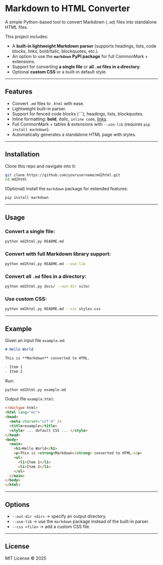 # Markdown to HTML Converter

A simple Python-based tool to convert Markdown (`.md`) files into standalone HTML files.

This project includes:
- A **built-in lightweight Markdown parser** (supports headings, lists, code blocks, links, bold/italic, blockquotes, etc.).
- An option to use the **`markdown` PyPI package** for full CommonMark + extensions.
- Support for converting **a single file** or **all `.md` files in a directory**.
- Optional **custom CSS** or a built-in default style.

---

## Features
- Convert `.md` files to `.html` with ease.
- Lightweight built-in parser.
- Support for fenced code blocks (```), headings, lists, blockquotes.
- Inline formatting: **bold**, *italic*, `inline code`, [links](#).
- Full CommonMark + tables & extensions with `--use-lib` (requires `pip install markdown`).
- Automatically generates a standalone HTML page with styles.

---

## Installation

Clone this repo and navigate into it:
```bash
git clone https://github.com/yourusername/md2html.git
cd md2html
```

(Optional) install the `markdown` package for extended features:
```bash
pip install markdown
```

---

## Usage

### Convert a single file:
```bash
python md2html.py README.md
```

### Convert with full Markdown library support:
```bash
python md2html.py README.md --use-lib
```

### Convert all `.md` files in a directory:
```bash
python md2html.py docs/ --out-dir site/
```

### Use custom CSS:
```bash
python md2html.py README.md --css styles.css
```

---

## Example
Given an input file `example.md`:
```markdown
# Hello World

This is **Markdown** converted to HTML.

- Item 1
- Item 2

```

Run:
```bash
python md2html.py example.md
```

Output file `example.html`:
```html
<!doctype html>
<html lang="en">
<head>
  <meta charset="utf-8" />
  <title>example</title>
  <style> ... default CSS ... </style>
</head>
<body>
  <main>
    <h1>Hello World</h1>
    <p>This is <strong>Markdown</strong> converted to HTML.</p>
    <ul>
      <li>Item 1</li>
      <li>Item 2</li>
    </ul>
  </main>
</body>
</html>
```

---

## Options
- `--out-dir <dir>` → specify an output directory.
- `--use-lib` → use the `markdown` package instead of the built-in parser.
- `--css <file>` → add a custom CSS file.

---

## License
MIT License © 2025
